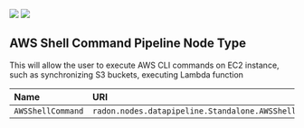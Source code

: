 ![](https://img.shields.io/badge/Status:-RELEASED-green)
![](https://img.shields.io/badge/%20-DEPLOYABLE-blueviolet)

## AWS Shell Command Pipeline Node Type

This will allow the user to execute AWS CLI commands on EC2 instance, such as synchronizing S3 buckets, executing Lambda function

| Name | URI | Version | Derived From |
|:---- |:--- |:------- |:------------ |
| `AWSShellCommand` | `radon.nodes.datapipeline.Standalone.AWSShellCommand` |  | `radon.nodes.datapipeline.Standalone` |


